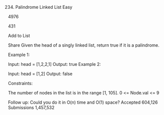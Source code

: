 234. Palindrome Linked List
Easy

4976

431

Add to List

Share
Given the head of a singly linked list, return true if it is a palindrome.



Example 1:


Input: head = [1,2,2,1]
Output: true
Example 2:


Input: head = [1,2]
Output: false


Constraints:

The number of nodes in the list is in the range [1, 105].
0 <= Node.val <= 9


Follow up: Could you do it in O(n) time and O(1) space?
Accepted
604,126
Submissions
1,457,532
